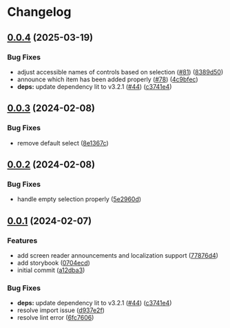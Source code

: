 # Changelog

## [0.0.4](https://github.com/greatislander/pressbooks-reorderable-multiselect/compare/v0.0.3...v0.0.4) (2025-03-19)


### Bug Fixes

* adjust accessible names of controls based on selection ([#81](https://github.com/greatislander/pressbooks-reorderable-multiselect/issues/81)) ([8389d50](https://github.com/greatislander/pressbooks-reorderable-multiselect/commit/8389d50b5d33b695fa1da8f0006fd4f80feef257))
* announce which item has been added properly ([#78](https://github.com/greatislander/pressbooks-reorderable-multiselect/issues/78)) ([4c9bfec](https://github.com/greatislander/pressbooks-reorderable-multiselect/commit/4c9bfec543a57fdde5f055721dc1fa8bf5c8b1ef))
* **deps:** update dependency lit to v3.2.1 ([#44](https://github.com/greatislander/pressbooks-reorderable-multiselect/issues/44)) ([c3741e4](https://github.com/greatislander/pressbooks-reorderable-multiselect/commit/c3741e4a52d11b20274829a83b27b0b795e32f7b))

## [0.0.3](https://github.com/greatislander/pressbooks-reorderable-multiselect/compare/v0.0.2...v0.0.3) (2024-02-08)

### Bug Fixes

* remove default select ([8e1367c](https://github.com/greatislander/pressbooks-reorderable-multiselect/commit/8e1367cdd80aa5e59e944ef8d0cfdf6be263b6b7))

## [0.0.2](https://github.com/greatislander/pressbooks-reorderable-multiselect/compare/v0.0.1...v0.0.2) (2024-02-08)

### Bug Fixes

* handle empty selection properly ([5e2960d](https://github.com/greatislander/pressbooks-reorderable-multiselect/commit/5e2960d0ea9dd6bcbb63be93bdbc7fb6a1262938))

## [0.0.1](https://github.com/greatislander/pressbooks-reorderable-multiselect/compare/a12dba36dfefea8d14456827061d70df50747da9...v0.0.1) (2024-02-07)

### Features

* add screen reader announcements and localization support ([77876d4](https://github.com/greatislander/pressbooks-reorderable-multiselect/commit/77876d4ad922c82ffa50f55e8c0a1575819c611c))
* add storybook ([0704ecd](https://github.com/greatislander/pressbooks-reorderable-multiselect/commit/0704ecdf7f045f45b6e4120343b58430a0b3d71f))
* initial commit ([a12dba3](https://github.com/greatislander/pressbooks-reorderable-multiselect/commit/a12dba36dfefea8d14456827061d70df50747da9))

### Bug Fixes

* **deps:** update dependency lit to v3.2.1 ([#44](https://github.com/greatislander/pressbooks-reorderable-multiselect/issues/44)) ([c3741e4](https://github.com/greatislander/pressbooks-reorderable-multiselect/commit/c3741e4a52d11b20274829a83b27b0b795e32f7b))
* resolve import issue ([d937e2f](https://github.com/greatislander/pressbooks-reorderable-multiselect/commit/d937e2f3e72c9ecbd48fd1b0c6276985b8fe2794))
* resolve lint error ([6fc7606](https://github.com/greatislander/pressbooks-reorderable-multiselect/commit/6fc7606c45749a270b2c9228c9071f76d4a4a9f0))
